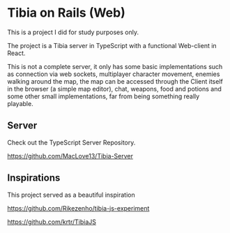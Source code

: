 # Tibia on Rails (Web)

This is a project I did for study purposes only.

The project is a Tibia server in TypeScript with a functional Web-client in React.

This is not a complete server, it only has some basic implementations such as connection via web sockets, multiplayer character movement, enemies walking around the map, the map can be accessed through the Client itself in the browser (a simple map editor), chat, weapons, food and potions and some other small implementations, far from being something really playable.

## Server
Check out the TypeScript Server Repository.

https://github.com/MacLove13/Tibia-Server

## Inspirations
This project served as a beautiful inspiration

https://github.com/Rikezenho/tibia-js-experiment

https://github.com/krtr/TibiaJS
